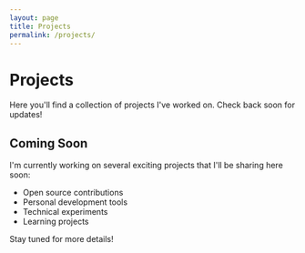 ```yaml
---
layout: page
title: Projects
permalink: /projects/
---
```


# Projects

Here you'll find a collection of projects I've worked on. Check back soon for updates!

## Coming Soon

I'm currently working on several exciting projects that I'll be sharing here soon:

- Open source contributions
- Personal development tools
- Technical experiments
- Learning projects

Stay tuned for more details!